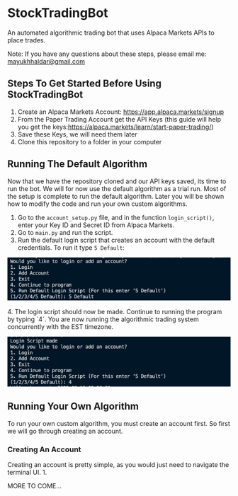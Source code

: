 # StockTradingBot
An automated algorithmic trading bot that uses Alpaca Markets APIs to place trades. 

Note: If you have any questions about these steps, please email me: mayukhhaldar@gmail.com

## Steps To Get Started Before Using StockTradingBot
1. Create an Alpaca Markets Account: https://app.alpaca.markets/signup
2. From the Paper Trading Account get the API Keys (this guide will help you get the keys:https://alpaca.markets/learn/start-paper-trading/)
3. Save these Keys, we will need them later
4. Clone this repository to a folder in your computer

## Running The Default Algorithm
Now that we have the repository cloned and our API keys saved, its time to run the bot.
We will for now use the default algorithm as a trial run.
Most of the setup is complete to run the default algorithm. Later you will be shown how to modify the code and run your own custom algorithms. 
1. Go to the `account_setup.py` file, and in the function `login_script()`, enter your Key ID and Secret ID from Alpaca Markets.
2. Go to `main.py` and run the script.
3. Run the default login script that creates an account with the default credentials. To run it type `5 Default`:
<p align="center">
  <img src="https://github.com/mayukhhaldar/StockTradingBot/blob/main/images/MainMenuOption5.png?raw=true">
</p>
4. The login script should now be made. Continue to running the program by typing `4`. You are now running the algorithmic trading system concurrently with the EST timezone.
<p align="center">
  <img src="https://github.com/mayukhhaldar/StockTradingBot/blob/main/images/MainMenuOption4.png?raw=true">
</p>

## Running Your Own Algorithm
To run your own custom algorithm, you must create an account first. So first we will go through creating an account.

### Creating An Account
Creating an account is pretty simple, as you would just need to navigate the terminal UI.
1. 









MORE TO COME...
